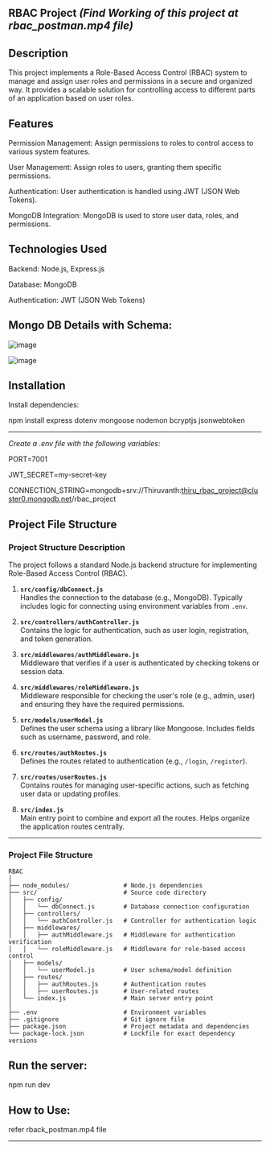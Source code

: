 RBAC Project _(Find Working of this project at rbac_postman.mp4 file)_
-----------------------------------------------------------------------------------------------------------------------------------------------------------
Description
-----------------------------------------------------------------------------------------------------------------------------------------------------------

This project implements a Role-Based Access Control (RBAC) system to manage and assign user roles and permissions in a secure and organized way. It provides a scalable solution for controlling access to different parts of an application based on user roles.


Features
-----------------------------------------------------------------------------------------------------------------------------------------------------------
Permission Management: Assign permissions to roles to control access to various system features.

User Management: Assign roles to users, granting them specific permissions.

Authentication: User authentication is handled using JWT (JSON Web Tokens).

MongoDB Integration: MongoDB is used to store user data, roles, and permissions.



Technologies Used
-----------------------------------------------------------------------------------------------------------------------------------------------------------
Backend: Node.js, Express.js

Database: MongoDB

Authentication: JWT (JSON Web Tokens)

Mongo DB Details with Schema:
-----------------------------------------------------------------------------------------------------------------------------------------------------------
![image](https://github.com/user-attachments/assets/4c294a80-b80c-4324-80eb-68208b084b37)

![image](https://github.com/user-attachments/assets/6f5896ec-35da-4789-9c9d-892ed7a33c43)



Installation
-----------------------------------------------------------------------------------------------------------------------------------------------------------
Install dependencies:

npm install express dotenv mongoose nodemon bcryptjs jsonwebtoken

-----------------------------------------------------------------------------------------------------------------------------------------------------------

*Create a .env file with the following variables:*

PORT=7001

JWT_SECRET=my-secret-key

CONNECTION_STRING=mongodb+srv://Thiruvanth:thiru_rbac_project@cluster0.mongodb.net/rbac_project


Project File Structure
-----------------------------------------------------------------------------------------------------------------------------------------------------------

### Project Structure Description

The project follows a standard Node.js backend structure for implementing Role-Based Access Control (RBAC).

1. **`src/config/dbConnect.js`**  
   Handles the connection to the database (e.g., MongoDB). Typically includes logic for connecting using environment variables from `.env`.

2. **`src/controllers/authController.js`**  
   Contains the logic for authentication, such as user login, registration, and token generation.

3. **`src/middlewares/authMiddleware.js`**  
   Middleware that verifies if a user is authenticated by checking tokens or session data.

4. **`src/middlewares/roleMiddleware.js`**  
   Middleware responsible for checking the user's role (e.g., admin, user) and ensuring they have the required permissions.

5. **`src/models/userModel.js`**  
   Defines the user schema using a library like Mongoose. Includes fields such as username, password, and role.

6. **`src/routes/authRoutes.js`**  
   Defines the routes related to authentication (e.g., `/login`, `/register`).

7. **`src/routes/userRoutes.js`**  
   Contains routes for managing user-specific actions, such as fetching user data or updating profiles.

8. **`src/index.js`**  
   Main entry point to combine and export all the routes. Helps organize the application routes centrally.

---

### Project File Structure

```
RBAC
│
├── node_modules/               # Node.js dependencies
├── src/                        # Source code directory
│   ├── config/                 
│   │   └── dbConnect.js        # Database connection configuration
│   ├── controllers/            
│   │   └── authController.js   # Controller for authentication logic
│   ├── middlewares/            
│   │   ├── authMiddleware.js   # Middleware for authentication verification
│   │   └── roleMiddleware.js   # Middleware for role-based access control
│   ├── models/                 
│   │   └── userModel.js        # User schema/model definition
│   ├── routes/                 
│   │   ├── authRoutes.js       # Authentication routes
│   │   ├── userRoutes.js       # User-related routes
│   └── index.js                # Main server entry point
│
├── .env                        # Environment variables
├── .gitignore                  # Git ignore file
├── package.json                # Project metadata and dependencies
└── package-lock.json           # Lockfile for exact dependency versions
```

Run the server:
-----------------------------------------------------------------------------------------------------------------------------------------------------------
npm run dev


How to Use:
-----------------------------------------------------------------------------------------------------------------------------------------------------------
refer rback_postman.mp4 file


-----------------------------------------------------------------------------------------------------------------------------------------------------------
